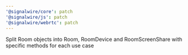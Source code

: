```yaml
---
'@signalwire/core': patch
'@signalwire/js': patch
'@signalwire/webrtc': patch
---
```


Split Room objects into Room, RoomDevice and RoomScreenShare with specific methods for each use case
